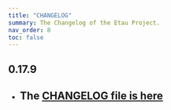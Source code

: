 ```yaml
---
title: "CHANGELOG"
summary: The Changelog of the Etau Project.
nav_order: 8
toc: false
---
```

## 0.17.9

- ## The [CHANGELOG file is here](https://tau.canardoux.xyz/etau-CHANGELOG.html)

